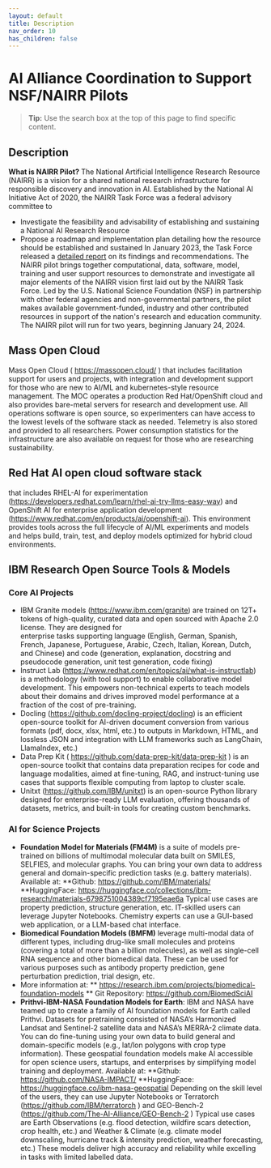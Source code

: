 ```yaml
---
layout: default
title: Description
nav_order: 10
has_children: false
---
```


# AI Alliance Coordination to Support NSF/NAIRR Pilots 

> **Tip:** Use the search box at the top of this page to find specific content.



## Description 
**What is NAIRR Pilot?** The National Artificial Intelligence Research Resource (NAIRR) is a vision for a shared national research infrastructure for responsible discovery and innovation in AI. Established by the National AI Initiative Act of 2020, the NAIRR Task Force was a federal advisory committee to 
* Investigate the feasibility and advisability of establishing and sustaining a National AI Research Resource 
* Propose a roadmap and implementation plan detailing how the resource should be established and sustained
In January 2023, the Task Force released a [detailed report](https://nsf-gov-resources.nsf.gov/files/NAIRR-TF-Presentations-01132023.pdf) on its findings and recommendations. The NAIRR pilot brings together computational, data, software, model, training and user support resources to demonstrate and investigate all major elements of the NAIRR vision first laid out by the NAIRR Task Force. Led by the U.S. National Science Foundation (NSF) in partnership with other federal agencies and non-governmental partners, the pilot makes available government-funded, industry and other contributed resources in support of the nation's research and education community. The NAIRR pilot will run for two years, beginning January 24, 2024.


## Mass Open Cloud
Mass Open Cloud ( https://massopen.cloud/ ) that includes facilitation support for users and projects, with integration and development support for those who are new to AI/ML and kubernetes-style resource management.  The MOC operates a production Red Hat/OpenShift cloud and also provides bare-metal servers for research and development use.   All operations software is open source, so experimenters can have access to the lowest levels of the software stack as needed.  Telemetry is also stored and provided to all researchers. Power consumption statistics for the infrastructure are also available on request for those who are researching sustainability.

## Red Hat AI open cloud software stack  
that includes RHEL-AI for experimentation (https://developers.redhat.com/learn/rhel-ai-try-llms-easy-way) and OpenShift AI for enterprise application development (https://www.redhat.com/en/products/ai/openshift-ai). This environment provides tools across the full lifecycle of AI/ML experiments and models and helps build, train, test, and deploy models optimized for hybrid cloud environments.  


## IBM Research Open Source Tools & Models
### Core AI Projects 
* IBM Granite models (https://www.ibm.com/granite) are trained on 12T+ tokens of high-quality, curated data and open sourced with Apache 2.0 license.   They are designed for  
enterprise tasks supporting language (English, German, Spanish, French, Japanese, Portuguese, Arabic, Czech, Italian, Korean, Dutch, and Chinese) and code (generation, explanation, docstring and pseudocode generation, unit test generation, code fixing)
* Instruct Lab (https://www.redhat.com/en/topics/ai/what-is-instructlab) is a methodology (with tool support) to enable collaborative model development.  This empowers non-technical experts to teach models about their domains and drives improved model performance at a fraction of the cost of pre-training. 
* Docling (https://github.com/docling-project/docling) is an efficient open-source toolkit for AI-driven document conversion from various formats (pdf, docx, xlsx, html, etc.)  to outputs in Markdown, HTML, and lossless JSON and integration with LLM frameworks such as LangChain, LlamaIndex, etc.)
* Data Prep Kit ( https://github.com/data-prep-kit/data-prep-kit ) is an open-source toolkit that contains data preparation recipes for code and language modalities, aimed at fine-tuning, RAG, and instruct-tuning use cases that supports flexible computing from laptop to cluster scale.
*	Unitxt (https://github.com/IBM/unitxt) is an open-source Python library designed for enterprise-ready LLM evaluation, offering thousands of datasets, metrics, and built-in tools for creating custom benchmarks.  



### AI for Science Projects  

*	**Foundation Model for Materials (FM4M)** is a suite of models pre-trained on billions of multimodal molecular data built on SMILES, SELFIES, and molecular graphs.  You can bring your own data to address general and domain-specific prediction tasks (e.g. battery materials).  Available at:
**Github: https://github.com/IBM/materials/ 
**HuggingFace: https://huggingface.co/collections/ibm-research/materials-6798751004389cf7195eae6a 
Typical use cases are property prediction, structure generation, etc.  IT-skilled users can leverage Jupyter Notebooks. Chemistry experts can use a GUI-based web application, or a LLM-based chat interface.
*	**Biomedical Foundation Models (BMFM)** leverage multi-modal data of different types, including drug-like small molecules and proteins (covering a total of more than a billion molecules), as well as single-cell RNA sequence and other biomedical data.  These can be used for various purposes such as antibody property prediction, gene perturbation prediction, trial design, etc.
*	More information at: 
** https://research.ibm.com/projects/biomedical-foundation-models
** Git Repository:  https://github.com/BiomedSciAI
* **Prithvi-IBM-NASA Foundation Models for Earth**:   IBM and NASA have teamed up to create a family of AI foundation models for Earth called Prithvi. Datasets for pretraining consisted of NASA’s Harmonized Landsat and Sentinel-2 satellite data and NASA’s MERRA-2 climate data.  You can do fine-tuning using your own data to build general and domain-specific models (e.g., lat/lon polygons with crop type information).  These geospatial foundation models make AI accessible for open science users, startups, and enterprises by simplifying model training and deployment.  Available at:
**Github: https://github.com/NASA-IMPACT/
**HuggingFace: https://huggingface.co/ibm-nasa-geospatial
Depending on the skill level of the users, they can use Jupyter Notebooks or  Terratorch  (https://github.com/IBM/terratorch ) and GEO-Bench-2 (https://github.com/The-AI-Alliance/GEO-Bench-2 )
Typical use cases are Earth Observations (e.g. flood detection, wildfire scars detection, crop health, etc.) and Weather & Climate (e.g.  climate model downscaling, hurricane track & intensity prediction, weather forecasting, etc.)  These models deliver high accuracy and reliability while excelling in tasks with limited labelled data.


